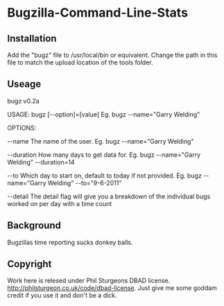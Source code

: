 Bugzilla-Command-Line-Stats
===========================

Installation
-------------

Add the "bugz" file to /usr/local/bin or equivalent.
Change the path in this file to match the upload location of the tools folder.

Useage
-------

bugz v0.2a

USAGE: bugz [--option]=[value]
Eg. bugz --name="Garry Welding"

OPTIONS:

--name         The name of the user. Eg. bugz --name="Garry Welding"

--duration     How many days to get data for. Eg. bugz --name="Garry Welding" --duration=14

--to           Which day to start on, default to today if not provided. Eg. bugz --name="Garry Welding" --to="9-6-2011"

--detail       The detail flag will give you a breakdown of the individual bugs worked on per day with a time count

Background
----------

Bugzillas time reporting sucks donkey balls.

Copyright
----------

Work here is relesed under Phil Sturgeons DBAD license. http://philsturgeon.co.uk/code/dbad-license. Just give me some goddam credit if you use it and don't be a dick.